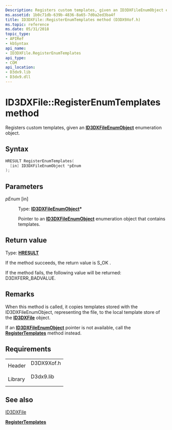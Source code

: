 ```yaml
---
Description: Registers custom templates, given an ID3DXFileEnumObject enumeration object.
ms.assetid: 1b0c71db-639b-4836-8a65-7d0a2ed3ba4f
title: ID3DXFile::RegisterEnumTemplates method (D3DX9Xof.h)
ms.topic: reference
ms.date: 05/31/2018
topic_type: 
- APIRef
- kbSyntax
api_name: 
- ID3DXFile.RegisterEnumTemplates
api_type: 
- COM
api_location: 
- D3dx9.lib
- D3dx9.dll
---
```


# ID3DXFile::RegisterEnumTemplates method

Registers custom templates, given an [**ID3DXFileEnumObject**](id3dxfileenumobject.md) enumeration object.

## Syntax


```C++
HRESULT RegisterEnumTemplates(
  [in] ID3DXFileEnumObject *pEnum
);
```



## Parameters

<dl> <dt>

*pEnum* \[in\]
</dt> <dd>

Type: **[**ID3DXFileEnumObject**](id3dxfileenumobject.md)\***

Pointer to an [**ID3DXFileEnumObject**](id3dxfileenumobject.md) enumeration object that contains templates.

</dd> </dl>

## Return value

Type: **[**HRESULT**](https://msdn.microsoft.com/en-us/library/Bb401631(v=MSDN.10).aspx)**

If the method succeeds, the return value is S\_OK .

If the method fails, the following value will be returned: D3DXFERR\_BADVALUE.

## Remarks

When this method is called, it copies templates stored with the ID3DXFileEnumObject, representing the file, to the local template store of the [**ID3DXFile**](id3dxfile.md) object.

If an [**ID3DXFileEnumObject**](id3dxfileenumobject.md) pointer is not available, call the [**RegisterTemplates**](id3dxfile--registertemplates.md) method instead.

## Requirements



|                    |                                                                                       |
|--------------------|---------------------------------------------------------------------------------------|
| Header<br/>  | <dl> <dt>D3DX9Xof.h</dt> </dl> |
| Library<br/> | <dl> <dt>D3dx9.lib</dt> </dl>  |



## See also

<dl> <dt>

[ID3DXFile](id3dxfile.md)
</dt> <dt>

[**RegisterTemplates**](id3dxfile--registertemplates.md)
</dt> </dl>

 

 




